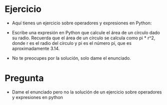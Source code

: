 # Ejercicio

- Aquí tienes un ejercicio sobre operadores y expresiones en Python:

- Escribe una expresión en Python que calcule el área de un círculo dado su radio. Recuerda que el área de un círculo se calcula como pi * r^2, donde r es el radio del círculo y pi es el número pi, que es aproximadamente 3.14.

- No te preocupes por la solución, solo dame el enunciado.

# Pregunta
- Dame el enunciado pero no la solución   de un ejercicio sobre operadores y expresiones en python